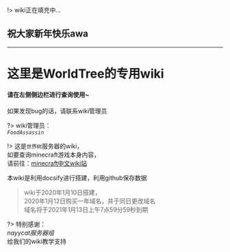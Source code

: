 !> wiki正在填充中...

## 祝大家新年快乐awa

* * *

# 这里是WorldTree的专用wiki

#### 请在左侧侧边栏进行查询使用~

如果发现bug的话，请联系wiki管理员

?> wiki管理员：  
*`FoodAssassin`*

!> 这是`世界树`服务器的wiki，  
如要查询minecraft游戏本身内容，  
请前往：[minecraft中文wiki站](https://minecraft-zh.gamepedia.com/Minecraft_Wiki)

本wiki是利用docsify进行搭建，利用github保存数据

> wiki于2020年1月10日搭建，  
2020年1月12日购买一年域名，并于同日更改域名  
域名将于2021年1月13日上午7点59分59秒到期

?> 特别感谢：  
*nayycat服务器组*  
给我们的wiki教学支持
